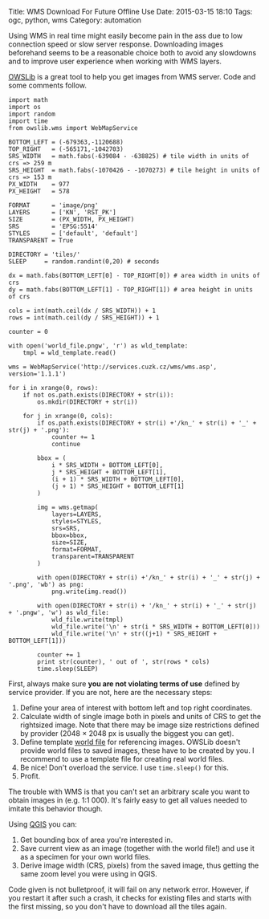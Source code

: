 Title: WMS Download For Future Offline Use
Date: 2015-03-15 18:10
Tags: ogc, python, wms
Category: automation

Using WMS in real time might easily become pain in the ass due to low connection speed or slow server response. Downloading images beforehand seems to be a reasonable choice both to avoid any slowdowns and to improve user experience when working with WMS layers.

[OWSLib](https://geopython.github.io/OWSLib/) is a great tool to help you get images from WMS server. Code and some comments follow.

    import math
    import os
    import random
    import time
    from owslib.wms import WebMapService

    BOTTOM_LEFT = (-679363,-1120688)
    TOP_RIGHT   = (-565171,-1042703)
    SRS_WIDTH   = math.fabs(-639084 - -638825) # tile width in units of crs => 259 m
    SRS_HEIGHT  = math.fabs(-1070426 - -1070273) # tile height in units of crs => 153 m
    PX_WIDTH    = 977
    PX_HEIGHT   = 578

    FORMAT      = 'image/png'
    LAYERS      = ['KN', 'RST_PK']
    SIZE        = (PX_WIDTH, PX_HEIGHT)
    SRS         = 'EPSG:5514'
    STYLES      = ['default', 'default']
    TRANSPARENT = True

    DIRECTORY = 'tiles/'
    SLEEP     = random.randint(0,20) # seconds

    dx = math.fabs(BOTTOM_LEFT[0] - TOP_RIGHT[0]) # area width in units of crs
    dy = math.fabs(BOTTOM_LEFT[1] - TOP_RIGHT[1]) # area height in units of crs

    cols = int(math.ceil(dx / SRS_WIDTH)) + 1
    rows = int(math.ceil(dy / SRS_HEIGHT)) + 1

    counter = 0

    with open('world_file.pngw', 'r') as wld_template:
        tmpl = wld_template.read()

    wms = WebMapService('http://services.cuzk.cz/wms/wms.asp', version='1.1.1')

    for i in xrange(0, rows):
        if not os.path.exists(DIRECTORY + str(i)):
            os.mkdir(DIRECTORY + str(i))

        for j in xrange(0, cols):
            if os.path.exists(DIRECTORY + str(i) +'/kn_' + str(i) + '_' + str(j) + '.png'):
                counter += 1
                continue

            bbox = (
                i * SRS_WIDTH + BOTTOM_LEFT[0],
                j * SRS_HEIGHT + BOTTOM_LEFT[1],
                (i + 1) * SRS_WIDTH + BOTTOM_LEFT[0],
                (j + 1) * SRS_HEIGHT + BOTTOM_LEFT[1]
            )

            img = wms.getmap(
                layers=LAYERS,
                styles=STYLES,
                srs=SRS,
                bbox=bbox,
                size=SIZE,
                format=FORMAT,
                transparent=TRANSPARENT
            )

            with open(DIRECTORY + str(i) +'/kn_' + str(i) + '_' + str(j) + '.png', 'wb') as png:
                png.write(img.read())

            with open(DIRECTORY + str(i) + '/kn_' + str(i) + '_' + str(j) + '.pngw', 'w') as wld_file:
                wld_file.write(tmpl)
                wld_file.write('\n' + str(i * SRS_WIDTH + BOTTOM_LEFT[0]))
                wld_file.write('\n' + str((j+1) * SRS_HEIGHT + BOTTOM_LEFT[1]))

            counter += 1
            print str(counter), ' out of ', str(rows * cols)
            time.sleep(SLEEP)

First, always make sure **you are not violating terms of use** defined by service provider. If you are not, here are the necessary steps:

1. Define your area of interest with bottom left and top right coordinates.
2. Calculate width of single image both in pixels and units of CRS to get the rightsized image. Note that there may be image size restrictions defined by provider (2048 &times; 2048 px is usually the biggest you can get).
3. Define template [world file](https://en.wikipedia.org/wiki/World_file) for referencing images. OWSLib doesn't provide world files to saved images, these have to be created by you. I recommend to use a template file for creating real world files.
4. Be nice! Don't overload the service. I use `time.sleep()` for this.
5. Profit.

The trouble with WMS is that you can't set an arbitrary scale you want to obtain images in (e.g. 1:1 000). It's fairly easy to get all values needed to imitate this behavior though.

Using [QGIS](http://qgis.org) you can:

1. Get bounding box of area you're interested in.
2. Save current view as an image (together with the world file!) and use it as a specimen for your own world files.
3. Derive image width (CRS, pixels) from the saved image, thus getting the same zoom level you were using in QGIS.

Code given is not bulletproof, it will fail on any network error. However, if you restart it after such a crash, it checks for existing files and starts with the first missing, so you don't have to download all the tiles again.
